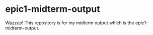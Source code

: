 # epic1-midterm-output
Wazzup! This repository is for my midterm output which is the epic1-midterm-output. 
